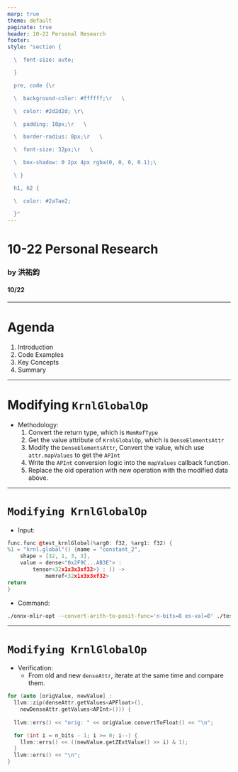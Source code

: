 ```yaml
---
marp: true
theme: default
paginate: true
header: 10-22 Personal Research
footer: 
style: "section {

  \  font-size: auto;

  }

  pre, code {\r

  \  background-color: #ffffff;\r   \ 

  \  color: #2d2d2d; \r\ 

  \  padding: 10px;\r   \ 

  \  border-radius: 8px;\r   \ 

  \  font-size: 32px;\r   \ 

  \  box-shadow: 0 2px 4px rgba(0, 0, 0, 0.1);\ 

  \ }

  h1, h2 {

  \  color: #2a7ae2;

  }"
---
```


# 10-22 Personal Research  
### by 洪祐鈞
#### 10/22  

---

# Agenda  
1. Introduction  
2. Code Examples  
3. Key Concepts  
4. Summary  

---

# Modifying `KrnlGlobalOp`
- Methodology:
	1. Convert the return type, which is `MemRefType`
	2. Get the value attribute of `KrnlGlobalOp`, which is `DenseElementsAttr`
	3. Modify the `DenseElementsAttr`, Convert the value, which use `attr.mapValues` to get the `APInt`
	4. Write the `APInt` conversion logic into the `mapValues` callback function.
	5. Replace the old operation with new operation with the modified data above.

---

# `Modifying KrnlGlobalOp`

- Input:
```cpp
func.func @test_krnlGlobal(%arg0: f32, %arg1: f32) {
%1 = "krnl.global"() {name = "constant_2", 
	shape = [32, 1, 3, 3], 
	value = dense<"0x2F9C...AB3E"> : 
		tensor<32x1x3x3xf32>} : () ->
			memref<32x1x3x3xf32>
return
}
```
- Command:
```bash
./onnx-mlir-opt --convert-arith-to-posit-func='n-bits=8 es-val=0' ./test_krnl.mlir
```

---

# `Modifying KrnlGlobalOp`
- Verification:
	- From old and new `denseAttr`, iterate at the same time and compare them.
```cpp
for (auto [origValue, newValue] : 
  llvm::zip(denseAttr.getValues<APFloat>(), 
    newDenseAttr.getValues<APInt>())) {
    
  llvm::errs() << "orig: " << origValue.convertToFloat() << "\n";

  for (int i = n_bits - 1; i >= 0; i--) {
	llvm::errs() << ((newValue.getZExtValue() >> i) & 1);
  }
  llvm::errs() << "\n";
}
```
